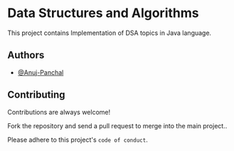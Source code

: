 
# Data Structures and Algorithms

This project contains Implementation of DSA topics in Java language.


## Authors

- [@Anuj-Panchal](https://github.com/Anuj-Panchal)

  
## Contributing

Contributions are always welcome!

Fork the repository and send a pull request to merge into the main project..

Please adhere to this project's `code of conduct`.

  
